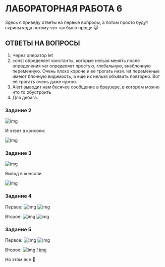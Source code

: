 # ЛАБОРАТОРНАЯ РАБОТА 6

Здесь я приведу ответы на первые вопросы, а потом просто будут скрины кода потому что так было проще :cat:

## ОТВЕТЫ НА ВОПРОСЫ

1. Через оператор let
2. const определяет константы, которые нельзя менять после определения
var определяет простую, глобальную, внеблочную переменную. Очень плохо короче и её трогать низя.
let переменные имеют блочную видимость, а ещё их нельзя объявить повторно. Вот её трогать очень даже нужно.
3. Alert выводит нам бесячее сообщение в браузере, в котором можно что то обустроить
4. Для дебага.

### Задание 2

![img](task2.1.jpg)

И ответ в консоли:

![img](task2.2.jpg)

### Задание 3

![img](task3.1.jpg)

Вывод в консоли:

![img](task3.2.jpg)

### Задание 4

Первое:
![img](task4.1.1.jpg)
  ![img](task4.1.2.jpg)

Второе:
![img](task4.2.1.jpg)
  ![img](task4.2.2.jpg)

### Задание 5

Первое:
![img](5.1.1.jpg)
  ![img](5.1.2.jpg)

Второе:
![img](5.2.1.jpg)
!  [img](5.2.2.jpg)

На этом все :nail_care:

